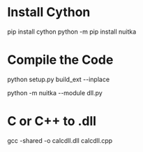# Install Cython
pip install cython
python -m pip install nuitka

# Compile the Code
python setup.py build_ext --inplace

python -m nuitka --module dll.py 


# C or C++ to .dll
gcc -shared -o calcdll.dll calcdll.cpp    